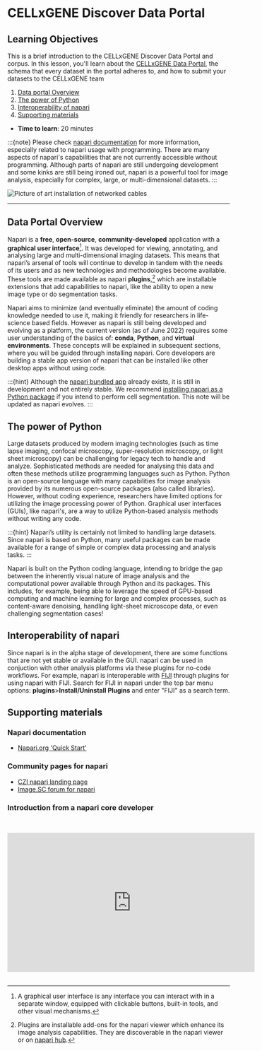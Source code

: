 CELLxGENE Discover Data Portal
=======================
## Learning Objectives

This is a brief introduction to the CELLxGENE Discover Data Portal and corpus. In this lesson, you'll learn about the [CELLxGENE Data Portal](https://cellxgene.cziscience.com/collections), the schema that every dataset in the portal adheres to, and how to submit your datasets to the CELLxGENE team 

1.  [Data portal Overview](#data-portal-overview)
2.  [The power of Python](#the-power-of-python)
3.  [Interoperability of napari](#interoperability-of-napari)
4.  [Supporting materials](#supporting-materials)

- **Time to learn**: 20 minutes

:::{note}
Please check [napari documentation](https://napari.org/tutorials/start_index.html) for more information, especially related to napari usage with programming. There are many aspects of napari's capabilities that are not currently accessible without programming. Although parts of napari are still undergoing development and some kinks are still being ironed out, napari is a powerful tool for image analysis, especially for complex, large, or multi-dimensional datasets.
:::

![Picture of art installation of networked cables](images/napari-viewer.gif)

---

## Data Portal Overview

Napari is a **free**, **open-source**, **community-developed** application with a **graphical user interface**[^mynote1]. It was developed for viewing, annotating, and analysing large and multi-dimensional imaging datasets. This means that napari’s arsenal of tools will continue to develop in tandem with the needs of its users and as new technologies and methodologies become available. These tools are made available as napari **plugins**,[^mynote2] which are installable extensions that add capabilities to napari, like the ability to open a new image type or do segmentation tasks. 

[^mynote1]: A graphical user interface is any interface you can interact with in a separate window, equipped with clickable buttons, built-in tools, and other visual mechanisms.

[^mynote2]: Plugins are installable add-ons for the napari viewer which enhance its image analysis capabilities. They are discoverable in the napari viewer or on [napari hub](https://www.napari-hub.org). 

Napari aims to minimize (and eventually eliminate) the amount of coding knowledge needed to use it, making it friendly for researchers in life-science based fields. However as napari is still being developed and evolving as a platform, the current version (as of June 2022) requires some user understanding of the basics of: **conda**, **Python**, and **virtual environments**. These concepts will be explained in subsequent sections, where you will be guided through installing napari. Core developers are building a stable app version of napari that can be installed like other desktop apps without using code. 

:::{hint}
Although the [napari bundled app](https://napari.org/stable/tutorials/fundamentals/installation.html#install-as-a-bundled-app) already exists, it is still in development and not entirely stable. We recommend [installing napari as a Python package](https://napari.org/stable/tutorials/fundamentals/installation.html#prerequisites-for-installing-napari-as-a-python-package) if you intend to perform cell segmentation. This note will be updated as napari evolves.
:::

## The power of Python

Large datasets produced by modern imaging technologies (such as time lapse imaging, confocal microscopy, super-resolution microscopy, or light sheet microscopy) can be challenging for legacy tech to handle and analyze. Sophisticated methods are needed for analysing this data and often these methods utilize programming languages such as Python. Python is an open-source language with many capabilities for image analysis provided by its numerous open-source packages (also called libraries). However, without coding experience, researchers have limited options for utilizing the image processing power of Python. Graphical user interfaces (GUIs), like napari's, are a way to utilize Python-based analysis methods without writing any code.

:::{hint}
Napari’s utility is certainly not limited to handling large datasets. Since napari is based on Python, many useful packages can be made available for a range of simple or complex data processing and analysis tasks.
:::

Napari is built on the Python coding language, intending to bridge the gap between the inherently visual nature of image analysis and the computational power available through Python and its packages. This includes, for example, being able to leverage the speed of GPU-based computing and machine learning for large and complex processes, such as content-aware denoising, handling light-sheet microscope data, or even challenging segmentation cases! 

## Interoperability of napari

Since napari is in the alpha stage of development, there are some functions that are not yet stable or available in the GUI. napari can be used in conjuction with other analysis platforms via these plugins for no-code workflows. For example, napari is interoperable with [FIJI](https://imagej.net/software/fiji/) through plugins for using napari with FIJI. Search for FIJI in napari under the top bar menu options: **plugins**>**Install/Uninstall Plugins** and enter "FIJI" as a search term.

## Supporting materials

### Napari documentation

- [Napari.org 'Quick Start'](https://napari.org/tutorials/fundamentals/quick_start.html)

### Community pages for napari

- [CZI napari landing page](https://chanzuckerberg.com/napari-a-multi-dimensional-image-viewer-for-python/)
- [Image.SC forum for napari](https://forum.image.sc/tag/napari)

### Introduction from a napari core developer

<br><center><iframe width="560" height="315" src="https://www.youtube.com/embed/VXdFOcBCto4" title="YouTube video player" frameborder="0" allow="accelerometer; autoplay; clipboard-write; encrypted-media; gyroscope; picture-in-picture" allowfullscreen></iframe></center> <br>


